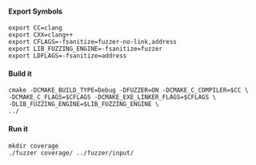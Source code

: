 #### Export Symbols
```
export CC=clang
export CXX=clang++
export CFLAGS=-fsanitize=fuzzer-no-link,address
export LIB_FUZZING_ENGINE=-fsanitize=fuzzer
export LDFLAGS=-fsanitize=address 
```

#### Build it
```
cmake -DCMAKE_BUILD_TYPE=Debug -DFUZZER=ON -DCMAKE_C_COMPILER=$CC \
-DCMAKE_C_FLAGS=$CFLAGS -DCMAKE_EXE_LINKER_FLAGS=$CFLAGS \
-DLIB_FUZZING_ENGINE=$LIB_FUZZING_ENGINE \
../
```

#### Run it
```
mkdir coverage
./fuzzer coverage/ ../fuzzer/input/
```
